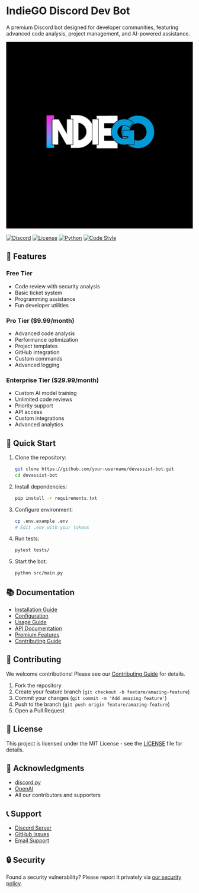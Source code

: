 # IndieGO Discord Dev Bot

A premium Discord bot designed for developer communities, featuring advanced code analysis, project management, and AI-powered assistance.

![DevAssist Banner](IndieGO.JPG)

[![Discord](https://img.shields.io/discord/1292805470117171231)](https://discord.gg/8WXCahpV)
[![License](https://img.shields.io/github/license/your-username/devassist-bot)](LICENSE)
[![Python](https://img.shields.io/badge/python-3.8%2B-blue)](https://www.python.org/downloads/)
[![Code Style](https://img.shields.io/badge/code%20style-black-black)](https://github.com/psf/black)

## 🌟 Features

### Free Tier
- Code review with security analysis
- Basic ticket system
- Programming assistance
- Fun developer utilities

### Pro Tier ($9.99/month)
- Advanced code analysis
- Performance optimization
- Project templates
- GitHub integration
- Custom commands
- Advanced logging

### Enterprise Tier ($29.99/month)
- Custom AI model training
- Unlimited code reviews
- Priority support
- API access
- Custom integrations
- Advanced analytics

## 🚀 Quick Start

1. Clone the repository:
   ```bash
   git clone https://github.com/your-username/devassist-bot.git
   cd devassist-bot
   ```

2. Install dependencies:
   ```bash
   pip install -r requirements.txt
   ```

3. Configure environment:
   ```bash
   cp .env.example .env
   # Edit .env with your tokens
   ```

4. Run tests:
   ```bash
   pytest tests/
   ```

5. Start the bot:
   ```bash
   python src/main.py
   ```

## 📚 Documentation

- [Installation Guide](wiki/Installation.md)
- [Configuration](wiki/Configuration.md)
- [Usage Guide](wiki/Usage.md)
- [API Documentation](wiki/API.md)
- [Premium Features](wiki/Premium-Features.md)
- [Contributing Guide](wiki/Contributing.md)

## 🤝 Contributing

We welcome contributions! Please see our [Contributing Guide](CONTRIBUTING.md) for details.

1. Fork the repository
2. Create your feature branch (`git checkout -b feature/amazing-feature`)
3. Commit your changes (`git commit -m 'Add amazing feature'`)
4. Push to the branch (`git push origin feature/amazing-feature`)
5. Open a Pull Request

## 📄 License

This project is licensed under the MIT License - see the [LICENSE](LICENSE) file for details.

## 🙏 Acknowledgments

- [discord.py](https://github.com/Rapptz/discord.py)
- [OpenAI](https://openai.com/)
- All our contributors and supporters

## 📞 Support

- [Discord Server](https://discord.gg/your-invite)
- [GitHub Issues](https://github.com/your-username/devassist-bot/issues)
- [Email Support](mailto:support@your-domain.com)

## 🔒 Security

Found a security vulnerability? Please report it privately via [our security policy](SECURITY.md).
